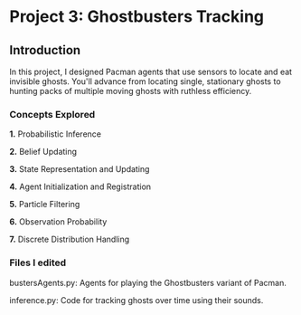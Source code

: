 # Project 3: Ghostbusters Tracking

## Introduction

In this project, I designed Pacman agents that use sensors to locate and eat invisible ghosts. You'll advance from locating single, stationary ghosts to hunting packs of multiple moving ghosts with ruthless efficiency.

### Concepts Explored

**1.** Probabilistic Inference

**2.** Belief Updating

**3.** State Representation and Updating

**4.** Agent Initialization and Registration

**5.** Particle Filtering

**6.** Observation Probability

**7.** Discrete Distribution Handling

### Files I edited

bustersAgents.py:	Agents for playing the Ghostbusters variant of Pacman.

inference.py:	Code for tracking ghosts over time using their sounds.







